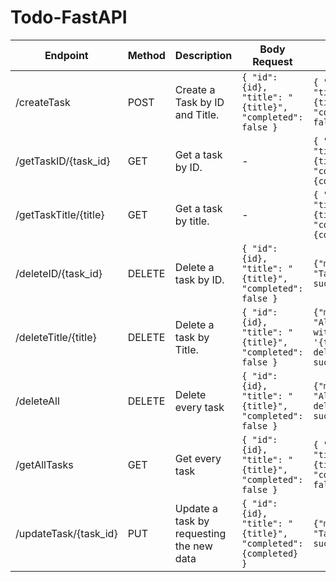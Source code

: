 # Todo-FastAPI
| Endpoint | Method | Description | Body Request | Body Response | Error Response |
| -------- | ------ | ----------- | ------------ | ------------- | ----------- |
| /createTask | POST | Create a Task by ID and Title. | `{ "id": {id}, "title": "{title}", "completed": false }` | `{ "id": {id}, "title": "{title}", "completed": false }` | `{"error": "Task not found"}` |
| /getTaskID/{task_id} | GET | Get a task by ID. | - | `{ "id": {id}, "title": "{title}", "completed": {completed} }` | `{"error": "Task not found"}` |
| /getTaskTitle/{title} | GET | Get a task by title. | - | `{ "id": {id}, "title": "{title}", "completed": {completed} }` | `{"error": "No tasks found with title '{title}'"}` |
| /deleteID/{task_id} | DELETE | Delete a task by ID. | `{ "id": {id}, "title": "{title}", "completed": false }` | `{"message": "Task deleted successfully"}` | - |
| /deleteTitle/{title} | DELETE | Delete a task by Title. | `{ "id": {id}, "title": "{title}", "completed": false }` | `{"message": "All tasks with title '{title}' deleted successfully"}`| - |
| /deleteAll | DELETE | Delete every task | `{ "id": {id}, "title": "{title}", "completed": false }` | `{"message": "All tasks deleted successfully"}` | - |
| /getAllTasks | GET | Get every task | `{ "id": {id}, "title": "{title}", "completed": false }` | `{ "id": {id}, "title": "{title}", "completed": false }` | - |
| /updateTask/{task_id} | PUT | Update a task by requesting the new data | `{ "id": {id}, "title": "{title}", "completed": {completed} }` | `{"message": "Task updated successfully"}` | `{"error": "Task not found"}`|